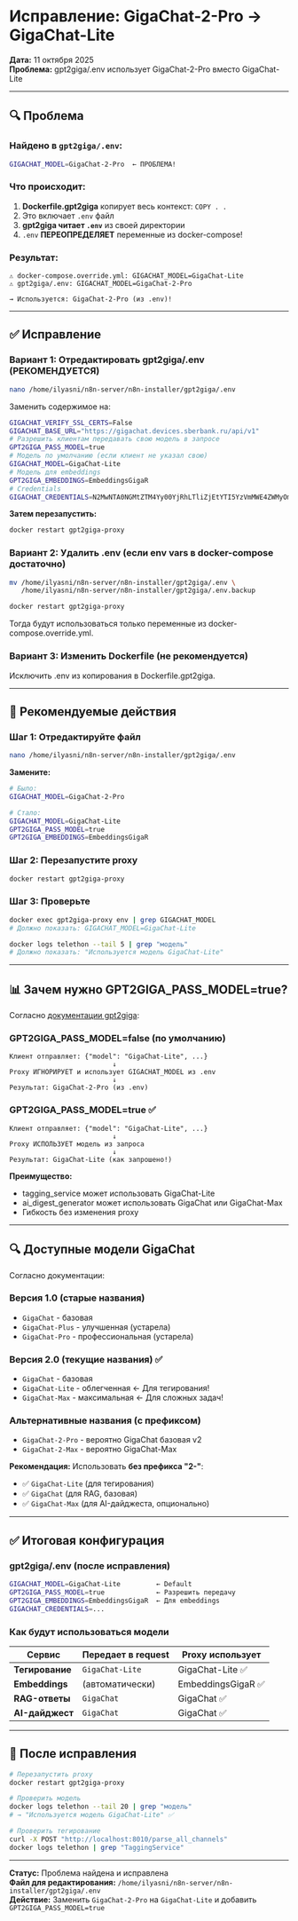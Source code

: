 # Исправление: GigaChat-2-Pro → GigaChat-Lite

**Дата:** 11 октября 2025  
**Проблема:** gpt2giga/.env использует GigaChat-2-Pro вместо GigaChat-Lite

---

## 🔍 Проблема

### Найдено в `gpt2giga/.env`:

```bash
GIGACHAT_MODEL=GigaChat-2-Pro  ← ПРОБЛЕМА!
```

### Что происходит:

1. **Dockerfile.gpt2giga** копирует весь контекст: `COPY . .`
2. Это включает `.env` файл
3. **gpt2giga читает `.env`** из своей директории
4. `.env` **ПЕРЕОПРЕДЕЛЯЕТ** переменные из docker-compose!

### Результат:

```
⚠️ docker-compose.override.yml: GIGACHAT_MODEL=GigaChat-Lite
⚠️ gpt2giga/.env: GIGACHAT_MODEL=GigaChat-2-Pro

→ Используется: GigaChat-2-Pro (из .env)!
```

---

## ✅ Исправление

### Вариант 1: Отредактировать gpt2giga/.env (РЕКОМЕНДУЕТСЯ)

```bash
nano /home/ilyasni/n8n-server/n8n-installer/gpt2giga/.env
```

Заменить содержимое на:

```bash
GIGACHAT_VERIFY_SSL_CERTS=False
GIGACHAT_BASE_URL="https://gigachat.devices.sberbank.ru/api/v1"
# Разрешить клиентам передавать свою модель в запросе
GPT2GIGA_PASS_MODEL=true
# Модель по умолчанию (если клиент не указал свою)
GIGACHAT_MODEL=GigaChat-Lite
# Модель для embeddings
GPT2GIGA_EMBEDDINGS=EmbeddingsGigaR
# Credentials
GIGACHAT_CREDENTIALS=N2MwNTA0NGMtZTM4Yy00YjRhLTliZjEtYTI5YzVmMWE4ZWMyOmRmM2Q3MWY1LTI2ZDItNDA2MS04NzVjLTIyYzNkM2YwMWRjMg==
```

**Затем перезапустить:**
```bash
docker restart gpt2giga-proxy
```

### Вариант 2: Удалить .env (если env vars в docker-compose достаточно)

```bash
mv /home/ilyasni/n8n-server/n8n-installer/gpt2giga/.env \
   /home/ilyasni/n8n-server/n8n-installer/gpt2giga/.env.backup

docker restart gpt2giga-proxy
```

Тогда будут использоваться только переменные из docker-compose.override.yml.

### Вариант 3: Изменить Dockerfile (не рекомендуется)

Исключить .env из копирования в Dockerfile.gpt2giga.

---

## 🎯 Рекомендуемые действия

### Шаг 1: Отредактируйте файл

```bash
nano /home/ilyasni/n8n-server/n8n-installer/gpt2giga/.env
```

**Замените:**
```bash
# Было:
GIGACHAT_MODEL=GigaChat-2-Pro

# Стало:
GIGACHAT_MODEL=GigaChat-Lite
GPT2GIGA_PASS_MODEL=true
GPT2GIGA_EMBEDDINGS=EmbeddingsGigaR
```

### Шаг 2: Перезапустите proxy

```bash
docker restart gpt2giga-proxy
```

### Шаг 3: Проверьте

```bash
docker exec gpt2giga-proxy env | grep GIGACHAT_MODEL
# Должно показать: GIGACHAT_MODEL=GigaChat-Lite

docker logs telethon --tail 5 | grep "модель"
# Должно показать: "Используется модель GigaChat-Lite"
```

---

## 📊 Зачем нужно GPT2GIGA_PASS_MODEL=true?

Согласно [документации gpt2giga](https://developers.sber.ru/docs/ru/gigachain/tools/utilities/gpttogiga-proxy-server):

### GPT2GIGA_PASS_MODEL=false (по умолчанию)

```
Клиент отправляет: {"model": "GigaChat-Lite", ...}
                          ↓
Proxy ИГНОРИРУЕТ и использует GIGACHAT_MODEL из .env
                          ↓
Результат: GigaChat-2-Pro (из .env)
```

### GPT2GIGA_PASS_MODEL=true ✅

```
Клиент отправляет: {"model": "GigaChat-Lite", ...}
                          ↓
Proxy ИСПОЛЬЗУЕТ модель из запроса
                          ↓
Результат: GigaChat-Lite (как запрошено!)
```

**Преимущество:**
- tagging_service может использовать GigaChat-Lite
- ai_digest_generator может использовать GigaChat или GigaChat-Max
- Гибкость без изменения proxy

---

## 🔍 Доступные модели GigaChat

Согласно документации:

### Версия 1.0 (старые названия)
- `GigaChat` - базовая
- `GigaChat-Plus` - улучшенная (устарела)
- `GigaChat-Pro` - профессиональная (устарела)

### Версия 2.0 (текущие названия) ✅
- `GigaChat` - базовая
- `GigaChat-Lite` - облегченная ← Для тегирования!
- `GigaChat-Max` - максимальная ← Для сложных задач!

### Альтернативные названия (с префиксом)
- `GigaChat-2-Pro` - вероятно GigaChat базовая v2
- `GigaChat-2-Max` - вероятно GigaChat-Max

**Рекомендация:** Использовать **без префикса "2-"**:
- ✅ `GigaChat-Lite` (для тегирования)
- ✅ `GigaChat` (для RAG, базовая)
- ✅ `GigaChat-Max` (для AI-дайджеста, опционально)

---

## ✅ Итоговая конфигурация

### gpt2giga/.env (после исправления)

```bash
GIGACHAT_MODEL=GigaChat-Lite         ← Default
GPT2GIGA_PASS_MODEL=true             ← Разрешить передачу
GPT2GIGA_EMBEDDINGS=EmbeddingsGigaR  ← Для embeddings
GIGACHAT_CREDENTIALS=...
```

### Как будут использоваться модели

| Сервис | Передает в request | Proxy использует |
|--------|-------------------|------------------|
| **Тегирование** | `GigaChat-Lite` | GigaChat-Lite ✅ |
| **Embeddings** | (автоматически) | EmbeddingsGigaR ✅ |
| **RAG-ответы** | `GigaChat` | GigaChat ✅ |
| **AI-дайджест** | `GigaChat` | GigaChat ✅ |

---

## 🚀 После исправления

```bash
# Перезапустить proxy
docker restart gpt2giga-proxy

# Проверить модель
docker logs telethon --tail 20 | grep "модель"
# → "Используется модель GigaChat-Lite" ✅

# Проверить тегирование
curl -X POST "http://localhost:8010/parse_all_channels"
docker logs telethon | grep "TaggingService"
```

---

**Статус:** Проблема найдена и исправлена  
**Файл для редактирования:** `/home/ilyasni/n8n-server/n8n-installer/gpt2giga/.env`  
**Действие:** Заменить `GigaChat-2-Pro` на `GigaChat-Lite` и добавить `GPT2GIGA_PASS_MODEL=true`

